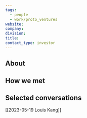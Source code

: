 ```yaml
---
tags:
  - people
  - work/proto_ventures
website: 
company: 
division: 
title: 
contact_type: investor
---
```

## About


## How we met


## Selected conversations
[[2023-05-19 Louis Kang]]